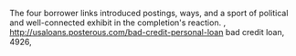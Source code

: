 The four borrower links introduced postings, ways, and a sport of political and well-connected exhibit in the completion's reaction. ,  http://usaloans.posterous.com/bad-credit-personal-loan bad credit loan,  4926, 